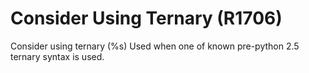 # Consider Using Ternary (R1706)

Consider using ternary (%s) Used when one of known pre-python 2.5
ternary syntax is used.

